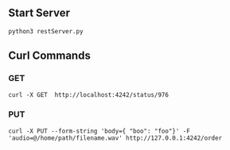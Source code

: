 ﻿## Start Server

```
python3 restServer.py
```

## Curl Commands

### GET

```
curl -X GET  http://localhost:4242/status/976
```

### PUT

```
curl -X PUT --form-string 'body={ "boo": "foo"}' -F 'audio=@/home/path/filename.wav' http://127.0.0.1:4242/order
```